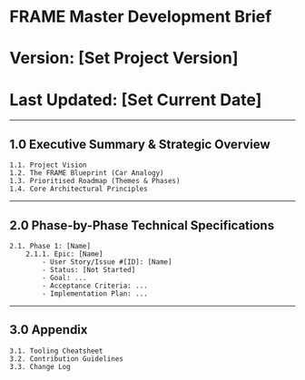 # FRAME Master Development Brief
# Version: [Set Project Version]
# Last Updated: [Set Current Date]
---
## 1.0 Executive Summary & Strategic Overview
    1.1. Project Vision
    1.2. The FRAME Blueprint (Car Analogy)
    1.3. Prioritised Roadmap (Themes & Phases)
    1.4. Core Architectural Principles
---
## 2.0 Phase-by-Phase Technical Specifications
    2.1. Phase 1: [Name]
        2.1.1. Epic: [Name]
            - User Story/Issue #[ID]: [Name]
            - Status: [Not Started]
            - Goal: ...
            - Acceptance Criteria: ...
            - Implementation Plan: ...
---
## 3.0 Appendix
    3.1. Tooling Cheatsheet
    3.2. Contribution Guidelines
    3.3. Change Log
